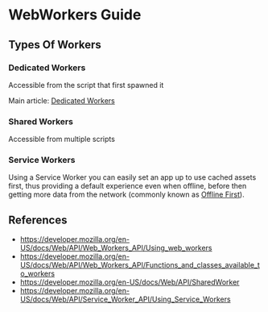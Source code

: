 WebWorkers Guide
================

Types Of Workers
----------------

### Dedicated Workers

Accessible from the script that first spawned it

Main article: [Dedicated Workers](doc/dedicated-workers.md)

### Shared Workers

Accessible from multiple scripts

### Service Workers

Using a Service Worker you can easily set an app up to use cached assets first,
thus providing a default experience even when offline, before then getting more
data from the network (commonly known as [Offline First](http://offlinefirst.org/)).

References
----------

  * <https://developer.mozilla.org/en-US/docs/Web/API/Web_Workers_API/Using_web_workers>
  * <https://developer.mozilla.org/en-US/docs/Web/API/Web_Workers_API/Functions_and_classes_available_to_workers>
  * <https://developer.mozilla.org/en-US/docs/Web/API/SharedWorker>
  * <https://developer.mozilla.org/en-US/docs/Web/API/Service_Worker_API/Using_Service_Workers>
